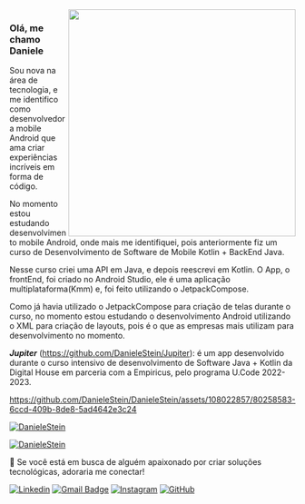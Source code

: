 <img src="https://raw.githubusercontent.com/MicaelliMedeiros/micaellimedeiros/master/image/computer-illustration.png" min-width="400px" max-width="400px" width="400px" align="right">

### Olá, me chamo Daniele
<p align="left"> 
  Sou nova na área de tecnologia, e me identifico como desenvolvedora mobile Android que ama criar 
  experiências incríveis em forma de código.
</p>
<p align="left">
  No momento estou estudando desenvolvimento mobile Android, onde mais me identifiquei, pois
  anteriormente fiz um curso de Desenvolvimento de Software de Mobile Kotlin + BackEnd Java.
</p>
<p align="left">
  Nesse curso criei uma API em Java, e depois reescrevi em Kotlin. O App, o frontEnd, foi criado no Android Studio, ele
  é uma aplicação multiplataforma(Kmm) e, foi feito utilizando o JetpackCompose.
</p>
<p align="left">
  Como já havia utilizado o JetpackCompose para criação de telas durante o curso, no momento 
  estou estudando o desenvolvimento Android utilizando o XML para criação de layouts, pois é o que as empresas mais utilizam para desenvolvimento no momento. 
</p>

***Jupiter***
(https://github.com/DanieleStein/Jupiter): é um app desenvolvido durante o curso intensivo de desenvolvimento de Software Java + Kotlin da Digital House em parceria com a Empiricus, pelo programa U.Code 2022-2023.

https://github.com/DanieleStein/DanieleStein/assets/108022857/80258583-6ccd-409b-8de8-5ad4642e3c24

[![DanieleStein](https://github-readme-stats.vercel.app/api?username=DanieleStein&theme=radical)](https://github.com/anuraghazra/github-readme-stats)

[![DanieleStein](https://github-readme-stats.vercel.app/api/top-langs/?username=DanieleStein&hide=html&layout=compact&theme=radical)](https://github.com/anuraghazra/github-readme-stats)


<p align="left">
  💌 Se você está em busca de alguém apaixonado por criar soluções tecnológicas, adoraria me conectar!
</p>

[![Linkedin](https://img.shields.io/badge/-danieleastein-blue?style=flat-square&logo=Linkedin&logoColor=white&link=LINK-DO-SEU-LINKEDIN)](https://www.linkedin.com/in/danieleastein/)
[![Gmail Badge](https://img.shields.io/badge/-Gmail-FF0000?style=flat-square&labelColor=FF0000&logo=gmail&logoColor=white&link=LINK-DO-SEU-GMAIL)](mailto:danieleastein@gmail.com)
[![Instagram](https://img.shields.io/badge/-Instagram-DF0174?style=flat-square&labelColor=DF0174&logo=instagram&logoColor=white&link=LINK-DO-SEU-INSTAGRAM)](https://www.instagram.com/dani.astein/)
[![GitHub](https://img.shields.io/github/followers/DanieleStein?label=follow&style=social)](https://github.com/DanieleStein)

